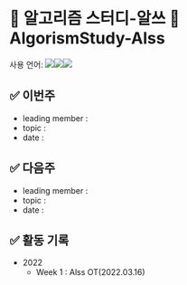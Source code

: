 #  🧮 알고리즘 스터디-알쓰 🧠 AlgorismStudy-Alss
사용 언어: <img src="https://img.shields.io/badge/c++-00599C?style=for-the-badge&logo=c%2B%2B&logoColor=white"/><img src="https://img.shields.io/badge/java-007396?style=for-the-badge&logo=java&logoColor=white"/><img src="https://img.shields.io/badge/python-3776AB?style=for-the-badge&logo=python&logoColor=white"/>

## ✅ 이번주
 * leading member : 
 * topic : 
 * date : 

## ✅ 다음주
 * leading member : 
 * topic : 
 * date : 

## ✅ 활동 기록  
* 2022  
  * Week 1 : Alss OT(2022.03.16)
